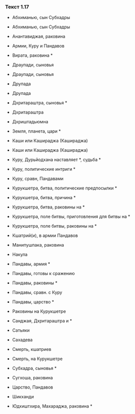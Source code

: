 ### Текст 1.17

- Абхиманью, сын Субхадры

- Абхиманью, сын Субхадры

- Анантавиджая, раковина

- Армии, Куру и Пандавов

- Вирата, раковина *

- Драупади, сыновья

- Драупади, сыновья

- Друпада

- Друпада

- Дхритараштра, сыновья *

- Дхритараштра

- Дхриштадьюмна

- Земля, планета, цари *

- Каши или Кашираджа (Кашираджа)

- Каши или Кашираджа (Кашираджа)

- Куру, Дурьйодхана наставляет *, судьба *

- Куру, политические интриги *

- Куру, сравн, Пандавами

- Курукшетра, битва, политические предпосылки *

- Курукшетра, битва, причина *

- Курукшетра, битва, раковины на *

- Курукшетра, поле битвы, приготовления для битвы на *

- Курукшетра, поле битвы, раковины на *

- Кшатрий(и), в армии Пандавов

- Манипушпака, раковина

- Накула

- Пандавы, армия *

- Пандавы, готовы к сражению

- Пандавы, раковины *

- Пандавы, сравн. с Куру

- Пандавы, царство *

- Раковины на Курукшетре

- Санджая, Дхритараштра и *

- Сатьяки

- Сахадева

- Смерть, кшатриев

- Смерть, на Курукшетре

- Субхадра, сыновья *

- Сугхоша, раковина

- Царство, Пандавов

- Шикханди

- Юдхиштхира, Махараджа, раковина *
	

